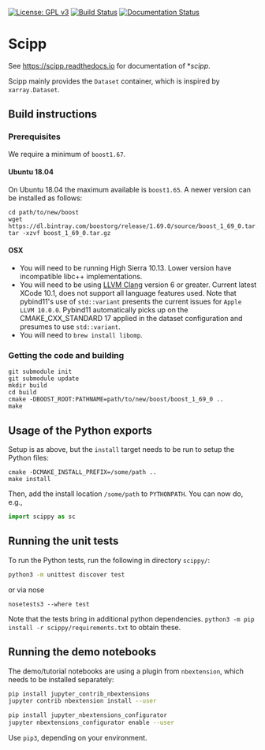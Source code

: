 [![License: GPL v3](https://img.shields.io/badge/License-GPLv3-blue.svg)](LICENSE.txt)
[![Build Status](https://www.travis-ci.org/scipp/scipp.svg?branch=master)](https://www.travis-ci.org/scipp/scipp)
[![Documentation Status](https://readthedocs.org/projects/scipp/badge/?version=latest)](https://scipp.readthedocs.io/en/latest/?badge=latest)

# Scipp

See https://scipp.readthedocs.io for documentation of **scipp*.

Scipp mainly provides the `Dataset` container, which is inspired by `xarray.Dataset`.

## Build instructions

### Prerequisites

We require a minimum of `boost1.67`.

#### Ubuntu 18.04
On Ubuntu 18.04 the maximum available is `boost1.65`.
A newer version can be installed as follows:

```
cd path/to/new/boost
wget https://dl.bintray.com/boostorg/release/1.69.0/source/boost_1_69_0.tar.gz
tar -xzvf boost_1_69_0.tar.gz
```

#### OSX
* You will need to be running High Sierra 10.13. Lower version have incompatible libc++ implementations.
* You will need to be using [LLVM Clang](https://releases.llvm.org/download.html) version 6 or greater. Current latest XCode 10.1, does not support all language features used. Note that pybind11's use of `std::variant` presents the current issues for `Apple LLVM 10.0.0`. Pybind11 automatically picks up on the CMAKE_CXX_STANDARD 17 applied in the dataset configuration and presumes to use `std::variant`.
* You will need to `brew install libomp`.

### Getting the code and building

```
git submodule init
git submodule update
mkdir build
cd build
cmake -DBOOST_ROOT:PATHNAME=path/to/new/boost/boost_1_69_0 ..
make
```

## Usage of the Python exports

Setup is as above, but the `install` target needs to be run to setup the Python files:

```
cmake -DCMAKE_INSTALL_PREFIX=/some/path ..
make install
```

Then, add the install location `/some/path` to `PYTHONPATH`.
You can now do, e.g.,

```python
import scippy as sc
```

## Running the unit tests

To run the Python tests, run the following in directory `scippy/`:

```sh
python3 -m unittest discover test
```
or via nose
```
nosetests3 --where test
```

Note that the tests bring in additional python dependencies. `python3 -m pip install -r scippy/requirements.txt` to obtain these.

## Running the demo notebooks

The demo/tutorial notebooks are using a plugin from `nbextension`, which needs to be installed separately:

```sh
pip install jupyter_contrib_nbextensions
jupyter contrib nbextension install --user

pip install jupyter_nbextensions_configurator
jupyter nbextensions_configurator enable --user
```

Use `pip3`, depending on your environment.
